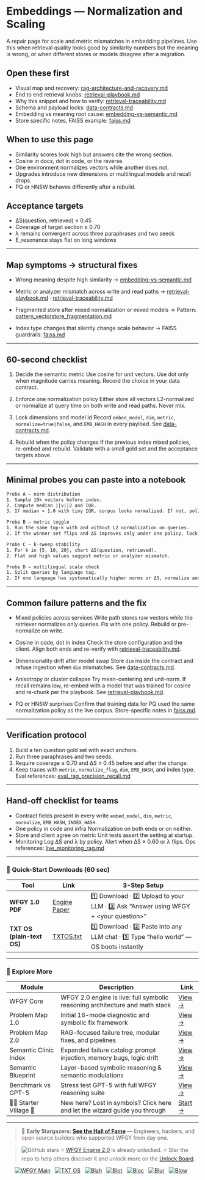 # Embeddings — Normalization and Scaling

A repair page for scale and metric mismatches in embedding pipelines. Use this when retrieval quality looks good by similarity numbers but the meaning is wrong, or when different stores or models disagree after a migration.

## Open these first

* Visual map and recovery: [rag-architecture-and-recovery.md](https://github.com/onestardao/WFGY/blob/main/ProblemMap/rag-architecture-and-recovery.md)
* End to end retrieval knobs: [retrieval-playbook.md](https://github.com/onestardao/WFGY/blob/main/ProblemMap/retrieval-playbook.md)
* Why this snippet and how to verify: [retrieval-traceability.md](https://github.com/onestardao/WFGY/blob/main/ProblemMap/retrieval-traceability.md)
* Schema and payload locks: [data-contracts.md](https://github.com/onestardao/WFGY/blob/main/ProblemMap/data-contracts.md)
* Embedding vs meaning root cause: [embedding-vs-semantic.md](https://github.com/onestardao/WFGY/blob/main/ProblemMap/embedding-vs-semantic.md)
* Store specific notes, FAISS example: [faiss.md](https://github.com/onestardao/WFGY/blob/main/ProblemMap/GlobalFixMap/VectorDBs_and_Stores/faiss.md)

## When to use this page

* Similarity scores look high but answers cite the wrong section.
* Cosine in docs, dot in code, or the reverse.
* One environment normalizes vectors while another does not.
* Upgrades introduce new dimensions or multilingual models and recall drops.
* PQ or HNSW behaves differently after a rebuild.

## Acceptance targets

* ΔS(question, retrieved) ≤ 0.45
* Coverage of target section ≥ 0.70
* λ remains convergent across three paraphrases and two seeds
* E\_resonance stays flat on long windows

---

## Map symptoms → structural fixes

* Wrong meaning despite high similarity
  → [embedding-vs-semantic.md](https://github.com/onestardao/WFGY/blob/main/ProblemMap/embedding-vs-semantic.md)

* Metric or analyzer mismatch across write and read paths
  → [retrieval-playbook.md](https://github.com/onestardao/WFGY/blob/main/ProblemMap/retrieval-playbook.md) · [retrieval-traceability.md](https://github.com/onestardao/WFGY/blob/main/ProblemMap/retrieval-traceability.md)

* Fragmented store after mixed normalization or mixed models
  → Pattern: [pattern\_vectorstore\_fragmentation.md](https://github.com/onestardao/WFGY/blob/main/ProblemMap/patterns/pattern_vectorstore_fragmentation.md)

* Index type changes that silently change scale behavior
  → FAISS guardrails: [faiss.md](https://github.com/onestardao/WFGY/blob/main/ProblemMap/GlobalFixMap/VectorDBs_and_Stores/faiss.md)

---

## 60-second checklist

1. Decide the semantic metric
   Use cosine for unit vectors. Use dot only when magnitude carries meaning. Record the choice in your data contract.

2. Enforce one normalization policy
   Either store all vectors L2-normalized or normalize at query time on both write and read paths. Never mix.

3. Lock dimensions and model id
   Record `embed_model`, `dim`, `metric`, `normalize=true|false`, and `EMB_HASH` in every payload. See [data-contracts.md](https://github.com/onestardao/WFGY/blob/main/ProblemMap/data-contracts.md).

4. Rebuild when the policy changes
   If the previous index mixed policies, re-embed and rebuild. Validate with a small gold set and the acceptance targets above.

---

## Minimal probes you can paste into a notebook

```txt
Probe A — norm distribution
1. Sample 10k vectors before index.
2. Compute median ||v||2 and IQR.
3. If median ≈ 1.0 with tiny IQR, corpus looks normalized. If not, policy is mixed.

Probe B — metric toggle
1. Run the same top-k with and without L2 normalization on queries.
2. If the winner set flips and ΔS improves only under one policy, lock that policy.

Probe C — k-sweep stability
1. For k in {5, 10, 20}, chart ΔS(question, retrieved).
2. Flat and high values suggest metric or analyzer mismatch.

Probe D — multilingual scale check
1. Split queries by language tag.
2. If one language has systematically higher norms or ΔS, normalize and consider per-language centering.
```

---

## Common failure patterns and the fix

* Mixed policies across services
  Write path stores raw vectors while the retriever normalizes only queries. Fix with one policy. Rebuild or pre-normalize on write.

* Cosine in code, dot in index
  Check the store configuration and the client. Align both ends and re-verify with [retrieval-traceability.md](https://github.com/onestardao/WFGY/blob/main/ProblemMap/retrieval-traceability.md).

* Dimensionality drift after model swap
  Store `dim` inside the contract and refuse ingestion when `dim` mismatches. See [data-contracts.md](https://github.com/onestardao/WFGY/blob/main/ProblemMap/data-contracts.md).

* Anisotropy or cluster collapse
  Try mean-centering and unit-norm. If recall remains low, re-embed with a model that was trained for cosine and re-chunk per the playbook. See [retrieval-playbook.md](https://github.com/onestardao/WFGY/blob/main/ProblemMap/retrieval-playbook.md).

* PQ or HNSW surprises
  Confirm that training data for PQ used the same normalization policy as the live corpus. Store-specific notes in [faiss.md](https://github.com/onestardao/WFGY/blob/main/ProblemMap/GlobalFixMap/VectorDBs_and_Stores/faiss.md).

---

## Verification protocol

1. Build a ten question gold set with exact anchors.
2. Run three paraphrases and two seeds.
3. Require coverage ≥ 0.70 and ΔS ≤ 0.45 before and after the change.
4. Keep traces with `metric`, `normalize_flag`, `dim`, `EMB_HASH`, and index type.
   Eval references: [eval\_rag\_precision\_recall.md](https://github.com/onestardao/WFGY/blob/main/ProblemMap/eval/eval_rag_precision_recall.md)

---

## Hand-off checklist for teams

* Contract fields present in every write
  `embed_model`, `dim`, `metric`, `normalize`, `EMB_HASH`, `INDEX_HASH`.
* One policy in code and infra
  Normalization on both ends or on neither.
* Store and client agree on metric
  Unit tests assert the setting at startup.
* Monitoring
  Log ΔS and λ by policy. Alert when ΔS ≥ 0.60 or λ flips.
  Ops references: [live\_monitoring\_rag.md](https://github.com/onestardao/WFGY/blob/main/ProblemMap/ops/live_monitoring_rag.md)

---

### 🔗 Quick-Start Downloads (60 sec)

| Tool                       | Link                                                                                                                                       | 3-Step Setup                                                                             |
| -------------------------- | ------------------------------------------------------------------------------------------------------------------------------------------ | ---------------------------------------------------------------------------------------- |
| **WFGY 1.0 PDF**           | [Engine Paper](https://github.com/onestardao/WFGY/blob/main/I_am_not_lizardman/WFGY_All_Principles_Return_to_One_v1.0_PSBigBig_Public.pdf) | 1️⃣ Download · 2️⃣ Upload to your LLM · 3️⃣ Ask “Answer using WFGY + \<your question>”   |
| **TXT OS (plain-text OS)** | [TXTOS.txt](https://github.com/onestardao/WFGY/blob/main/OS/TXTOS.txt)                                                                     | 1️⃣ Download · 2️⃣ Paste into any LLM chat · 3️⃣ Type “hello world” — OS boots instantly |

---

### 🧭 Explore More

| Module                   | Description                                                                  | Link                                                                                               |
| ------------------------ | ---------------------------------------------------------------------------- | -------------------------------------------------------------------------------------------------- |
| WFGY Core                | WFGY 2.0 engine is live: full symbolic reasoning architecture and math stack | [View →](https://github.com/onestardao/WFGY/tree/main/core/README.md)                              |
| Problem Map 1.0          | Initial 16-mode diagnostic and symbolic fix framework                        | [View →](https://github.com/onestardao/WFGY/tree/main/ProblemMap/README.md)                        |
| Problem Map 2.0          | RAG-focused failure tree, modular fixes, and pipelines                       | [View →](https://github.com/onestardao/WFGY/blob/main/ProblemMap/rag-architecture-and-recovery.md) |
| Semantic Clinic Index    | Expanded failure catalog: prompt injection, memory bugs, logic drift         | [View →](https://github.com/onestardao/WFGY/blob/main/ProblemMap/SemanticClinicIndex.md)           |
| Semantic Blueprint       | Layer-based symbolic reasoning & semantic modulations                        | [View →](https://github.com/onestardao/WFGY/tree/main/SemanticBlueprint/README.md)                 |
| Benchmark vs GPT-5       | Stress test GPT-5 with full WFGY reasoning suite                             | [View →](https://github.com/onestardao/WFGY/tree/main/benchmarks/benchmark-vs-gpt5/README.md)      |
| 🧙‍♂️ Starter Village 🏡 | New here? Lost in symbols? Click here and let the wizard guide you through   | [Start →](https://github.com/onestardao/WFGY/blob/main/StarterVillage/README.md)                   |

---

> 👑 **Early Stargazers: [See the Hall of Fame](https://github.com/onestardao/WFGY/tree/main/stargazers)** —
> Engineers, hackers, and open source builders who supported WFGY from day one.

> <img src="https://img.shields.io/github/stars/onestardao/WFGY?style=social" alt="GitHub stars"> ⭐ [WFGY Engine 2.0](https://github.com/onestardao/WFGY/blob/main/core/README.md) is already unlocked. ⭐ Star the repo to help others discover it and unlock more on the [Unlock Board](https://github.com/onestardao/WFGY/blob/main/STAR_UNLOCKS.md).

<div align="center">

[![WFGY Main](https://img.shields.io/badge/WFGY-Main-red?style=flat-square)](https://github.com/onestardao/WFGY)
 
[![TXT OS](https://img.shields.io/badge/TXT%20OS-Reasoning%20OS-orange?style=flat-square)](https://github.com/onestardao/WFGY/tree/main/OS)
 
[![Blah](https://img.shields.io/badge/Blah-Semantic%20Embed-yellow?style=flat-square)](https://github.com/onestardao/WFGY/tree/main/OS/BlahBlahBlah)
 
[![Blot](https://img.shields.io/badge/Blot-Persona%20Core-green?style=flat-square)](https://github.com/onestardao/WFGY/tree/main/OS/BlotBlotBlot)
 
[![Bloc](https://img.shields.io/badge/Bloc-Reasoning%20Compiler-blue?style=flat-square)](https://github.com/onestardao/WFGY/tree/main/OS/BlocBlocBloc)
 
[![Blur](https://img.shields.io/badge/Blur-Text2Image%20Engine-navy?style=flat-square)](https://github.com/onestardao/WFGY/tree/main/OS/BlurBlurBlur)
 
[![Blow](https://img.shields.io/badge/Blow-Game%20Logic-purple?style=flat-square)](https://github.com/onestardao/WFGY/tree/main/OS/BlowBlowBlow)
 

</div>
